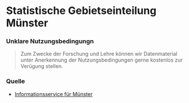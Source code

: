 # Statistische Gebietseinteilung Münster

### Unklare Nutzungsbedingungn

> Zum Zwecke der Forschung und Lehre können wir Datenmaterial unter Anerkennung der Nutzungsbedingungen gerne kostenlos zur Verügung stellen.

### Quelle
- [Informationsservice für Münster](http://www.muenster.de/stadt/stadtplanung/statistik.html)


